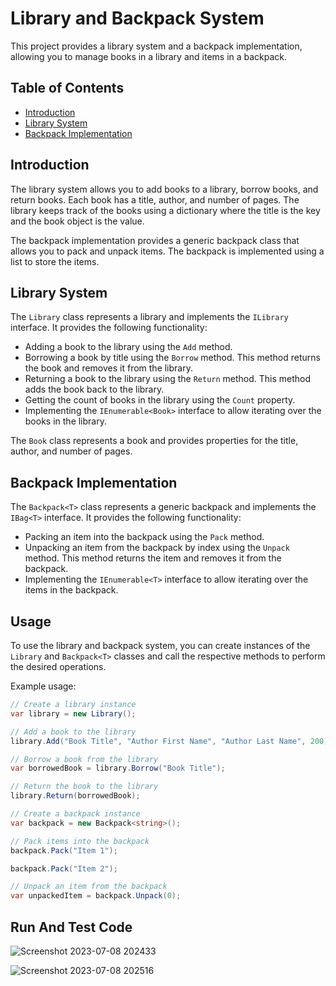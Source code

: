 # Library and Backpack System

This project provides a library system and a backpack implementation, allowing you to manage books in a library and items in a backpack.

## Table of Contents

- [Introduction](#introduction)
- [Library System](#library-system)
- [Backpack Implementation](#backpack-implementation)


## Introduction

The library system allows you to add books to a library, borrow books, and return books. Each book has a title, author, and number of pages. The library keeps track of the books using a dictionary where the title is the key and the book object is the value.

The backpack implementation provides a generic backpack class that allows you to pack and unpack items. The backpack is implemented using a list to store the items.

## Library System

The `Library` class represents a library and implements the `ILibrary` interface. It provides the following functionality:

- Adding a book to the library using the `Add` method.
- Borrowing a book by title using the `Borrow` method. This method returns the book and removes it from the library.
- Returning a book to the library using the `Return` method. This method adds the book back to the library.
- Getting the count of books in the library using the `Count` property.
- Implementing the `IEnumerable<Book>` interface to allow iterating over the books in the library.

The `Book` class represents a book and provides properties for the title, author, and number of pages.

## Backpack Implementation

The `Backpack<T>` class represents a generic backpack and implements the `IBag<T>` interface. It provides the following functionality:

- Packing an item into the backpack using the `Pack` method.
- Unpacking an item from the backpack by index using the `Unpack` method. This method returns the item and removes it from the backpack.
- Implementing the `IEnumerable<T>` interface to allow iterating over the items in the backpack.

## Usage

To use the library and backpack system, you can create instances of the `Library` and `Backpack<T>` classes and call the respective methods to perform the desired operations.

Example usage:

```csharp
// Create a library instance
var library = new Library();

// Add a book to the library
library.Add("Book Title", "Author First Name", "Author Last Name", 200);

// Borrow a book from the library
var borrowedBook = library.Borrow("Book Title");

// Return the book to the library
library.Return(borrowedBook);

// Create a backpack instance
var backpack = new Backpack<string>();

// Pack items into the backpack
backpack.Pack("Item 1");

backpack.Pack("Item 2");

// Unpack an item from the backpack
var unpackedItem = backpack.Unpack(0);
```

## Run And Test Code

![Screenshot 2023-07-08 202433](https://github.com/bashar-27/Lab08-Phil-s-Library/assets/83985765/29cd3311-c219-43e1-b205-f11d890840f1)



![Screenshot 2023-07-08 202516](https://github.com/bashar-27/Lab08-Phil-s-Library/assets/83985765/49152d4e-b0c4-4129-9ed1-62997e68ae5a)


